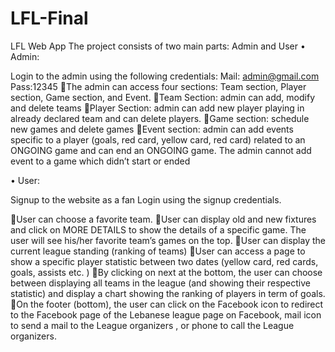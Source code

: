# LFL-Final
 LFL Web App
The project consists of two main parts: Admin and User
•	Admin:

Login to the admin using the following credentials:
	Mail: admin@gmail.com
	Pass:12345
The admin can access four sections: Team section, Player section, Game section, and Event.
Team Section: admin can add, modify and delete teams
Player Section: admin can add new player playing in already declared team and can delete players.
Game section: schedule new games and delete games
Event section: admin can add events specific to a player (goals, red card, yellow card, red card) related to an ONGOING game and can end an ONGOING game. The admin cannot add event to a game which didn’t start or ended

•	User:

Signup to the website as a fan
Login using the signup credentials.

User can choose a favorite team.
User can display old and new fixtures and click on MORE DETAILS to show the details of a specific game. The user will see his/her favorite team’s games on the top.
User can display the current league standing (ranking of teams)
User can access a page to show a specific player statistic between two dates (yellow card, red cards, goals, assists etc. )
By clicking on next at the bottom, the user can choose between displaying all teams in the league (and showing their respective statistic) and display a chart showing the ranking of players in term of goals.
On the footer (bottom), the user can click on the Facebook icon to redirect to the Facebook page of the Lebanese league page on Facebook, mail icon to send a mail to the League organizers , or phone to call the League organizers.
